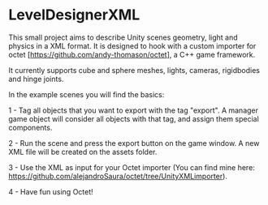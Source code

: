 # LevelDesignerXML

This small project aims to describe Unity scenes geometry, light and physics in a XML format.
It is designed to hook with a custom importer for octet [https://github.com/andy-thomason/octet], a C++ game framework.

It currently supports cube and sphere meshes, lights, cameras, rigidbodies and hinge joints.

In the example scenes you will find the basics: 

1 - Tag all objects that you want to export with the tag "export". A manager game object will consider all objects with that tag, and assign them 
special components.

2 - Run the scene and press the export button on the game window. A new XML file will be created on the assets folder.

3 - Use the XML as input for your Octet importer (You can find mine here: https://github.com/alejandroSaura/octet/tree/UnityXMLimporter).

4 - Have fun using Octet!
